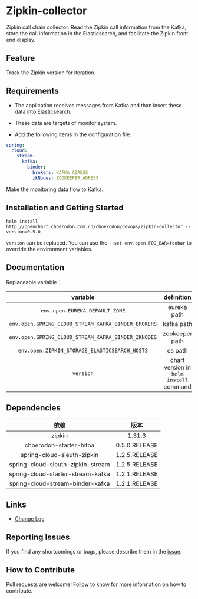 # Zipkin-collector

Zipkin call chain collector.
Read the Zipkin call information from the Kafka, store the call information in the Elasticsearch, and facilitate the Zipkin front-end display.

## Feature

Track the Zipkin version for iteration.
## Requirements

 - The application receives messages from Kafka and than insert these data into Elasticsearch.

 - These data are targets of monitor system.

 - Add the following items in the configuration file:

```yaml
spring:
  cloud:
    stream:
      kafka:
        binder:
          brokers: KAFKA_ADRESS
          zkNodes: ZOOKEEPER_ADRESS
```

Make the monitoring data flow to Kafka.

## Installation and Getting Started

`helm install http://openchart.choerodon.com.cn/choerodon/devops/zipkin-collector --version=0.5.0`

`version` can be replaced. You can use the `--set env.open.FOO_BAR=foobar` to override the environment variables.

## Documentation

Replaceable variable：

|           variable        |  definition  |
| :-----------------------: | :----: |
| `env.open.EUREKA_DEFAULT_ZONE` | eureka path |
| `env.open.SPRING_CLOUD_STREAM_KAFKA_BINDER_BROKERS` | kafka path |
| `env.open.SPRING_CLOUD_STREAM_KAFKA_BINDER_ZKNODES` | zookeeper path |
| `env.open.ZIPKIN_STORAGE_ELASTICSEARCH_HOSTS` | es path |
| `version` | chart version in `helm install` command |


## Dependencies

|          依赖           |  版本  |
| :---------------------: | :----: |
|         zipkin          | 1.31.3 |
| choerodon-starter-hitoa | 0.5.0.RELEASE  |
| spring-cloud-sleuth-zipkin| 1.2.5.RELEASE |
| spring-cloud-sleuth-zipkin-stream | 1.2.5.RELEASE |
| spring-cloud-starter-stream-kafka | 1.2.1.RELEASE |
| spring-cloud-stream-binder-kafka | 1.2.1.RELEASE |

## Links

* [Change Log](./CHANGELOG.zh-CN.md)

## Reporting Issues
If you find any shortcomings or bugs, please describe them in the [issue](https://github.com/choerodon/choerodon/issues/new?template=issue_template.md).
    
## How to Contribute
Pull requests are welcome! [Follow](https://github.com/choerodon/choerodon/blob/master/CONTRIBUTING.md) to know for more information on how to contribute.